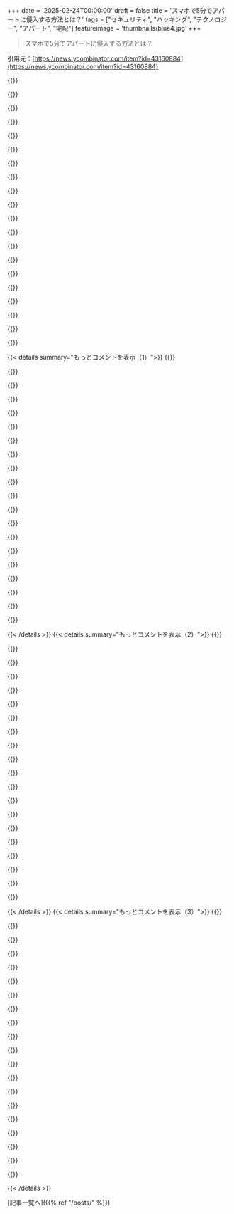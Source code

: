 +++
date = '2025-02-24T00:00:00'
draft = false
title = 'スマホで5分でアパートに侵入する方法とは？'
tags = ["セキュリティ", "ハッキング", "テクノロジー", "アパート", "宅配"]
featureimage = 'thumbnails/blue4.jpg'
+++

> スマホで5分でアパートに侵入する方法とは？

引用元：[https://news.ycombinator.com/item?id=43160884](https://news.ycombinator.com/item?id=43160884)

{{<matomeQuote body="ある gated community に友達を訪ねて行く途中、Amazon の配達員の男と一緒だった。ゲートのアクセスコードがわからなかったけど、彼が”やってみるよ”と言って降りて、パネルの上や下、横を見た後、数字を打ち込んだらゲートが開いた。配達員たちがたくさんの人にアクセスコードを書いて助けてるって話だ。彼は”アパートは最悪だ。大学キャンパスはさらに厄介だ”と言った。" userName="assimpleaspossi" createdAt="2025-02-24T18:16:28" color="#ff33a1">}}

{{<matomeQuote body="＞”大学キャンパスは厄介だ。大学生は賢いと思いきや最悪だ”<br>これは GenZ に対する誤解だ。Millennials や GenX は PC をいじっていたが、GenZ はデバイスが主流なので、カスタマイズやハッキングではなくアプリがそのまま使える。彼らは職場に入っても、思われているほどコンピュータスキルがない。" userName="jeffwask" createdAt="2025-02-24T21:11:20" color="">}}

{{<matomeQuote body="同じことを娘（16）と話してた。高校のプログラミングクラスを嫌うみたいで、知識を共有できないのは残念だけど、好きなことを追求すればいい。ただ、彼女が”コンピュータが嫌いだ”って言って、でも携帯の画面時間は毎日 8 時間超えてるのが気にかかった。今は自動車メカニックの時代に似てる気がする。以前は車を持つと誰でも運転の仕組みがわかっていたが、今はマニュアルを見ないといけない。" userName="ericmcer" createdAt="2025-02-24T22:29:00" color="">}}

{{<matomeQuote body="最近、この動画を見たんだ。昔の車のエンジンは簡単で、今の車は複雑になってる。昔のマニュアルはエンジンの作り方が載ってて、今のは警告ばかりでディーラーに持って行けってだけ。私たちがコンピュータを学んだ時のマニュアルは、本当に詳しかった。" userName="drivers99" createdAt="2025-02-24T23:42:50" color="#785bff">}}

{{<matomeQuote body="昔の車は空間が広くて、エンジンをいじるのが簡単だった。今の車は電子機器が沢山あって、作業スペースがなくてやりにくい。新しい車を触る人は、この配線の混乱に圧倒されるだろう。だけど、今は YouTube やネットがあっていい時代だ。" userName="ultimafan" createdAt="2025-02-25T00:09:05" color="#38d3d3">}}

{{<matomeQuote body="機械作業は得意で、Honda Fit のスパークプラグを替えるために多くの部品を外さなきゃならないって言われた時は、面倒になって車を手放した。" userName="jorts" createdAt="2025-02-25T03:57:21" color="">}}

{{<matomeQuote body="Idk、スペースは十分にありそうだし、サービスモードもあるよ。" userName="iknowstuff" createdAt="2025-02-25T04:01:30" color="">}}

{{<matomeQuote body="子供の頃、兄の TRS-80 Model 100 のマニュアルでコードを学んだんだ。マニュアルには BASIC の完全な文書が載ってて、自分のプログラムを書くために設計されていた。8歳の時、IF や GOTO を越えて配列の理解に成功した時は感動した。" userName="noduerme" createdAt="2025-02-24T23:52:29" color="">}}

{{<matomeQuote body="重要なのは、集中して退屈している時間を持つことだと思う。母が昼寝している間は、家の中を歩き回って古いパーツや何かをいじっていた。ネットもない時代だったから、本を読んだり、試行錯誤をしていた。今でも同じようにソフトウェアでいじっているし、その仕事をしている。" userName="noisy_boy" createdAt="2025-02-25T02:19:00" color="#38d3d3">}}

{{<matomeQuote body="＞”退屈さは学びと創造性の源”<br>" userName="RRWagner" createdAt="2025-02-25T07:32:02" color="">}}

{{<matomeQuote body="道具が必要だよね。80年代に育ったけど、テレビ見ちゃダメで、ゲームも家にはなかったから友達の家でしかNintendoを知らなかった。BASICやPascalをやってたけど、教育的だって言わないと親にダメって言われたし、家のパソコンは一日一時間だけ。そんな中、限られた資源で楽しさを見出す力が大事だよね。" userName="noduerme" createdAt="2025-02-25T10:45:55" color="#785bff">}}

{{<matomeQuote body="古い車の整備マニュアルは手に入りやすいから、やり方は分かるよ。今の車でもマニュアルはあるけど、値段が高いし、特別な機器が必要だったりするんだ。" userName="giantg2" createdAt="2025-02-25T02:05:26" color="">}}

{{<matomeQuote body="最近はマニュアルがデジタルサブスクリプションに変わってたりするから、手に入らないこともあるね。幸運にも近くの図書館ではデジタルアクセスができて便利だよ。" userName="Terr_" createdAt="2025-02-25T03:28:30" color="">}}

{{<matomeQuote body="Haynesが昔のマニュアルをやめちゃったのには驚いた。以前は所有する車ごとにマニュアルがあったから。" userName="jeffwask" createdAt="2025-02-25T14:54:06" color="">}}

{{<matomeQuote body="最近の車は触る必要がないから、みんな自分で整備できるスキルが落ちてるんだ。でも、昔の車はシンプルで、修理も簡単だったよね。コンピュータは今の方が誰でも簡単に使えて、色々なアプリを簡単に作れる時代だってのが面白い。" userName="noduerme" createdAt="2025-02-24T23:48:36" color="#ff5c5c">}}

{{<matomeQuote body="今はもうオートマニュアルにそんな技術的情報は載ってないから、時代が変わったよ。" userName="seplox" createdAt="2025-02-24T23:55:09" color="">}}

{{<matomeQuote body="ある世代だけが電子レンジの時間設定ができるってジョークを見た。親はできなかったし、今の子供たちもできないんだよ。" userName="freddie_mercury" createdAt="2025-02-24T23:18:58" color="">}}

{{<matomeQuote body="昔の世代が子供たちがコンピュータに詳しいと誤解しちゃってるのは面白い。要は自信から能力を判断してるってこと。今の子はデバイスが使いやすくて、自分で高等技術ができるほどじゃないんだよね。" userName="Terr_" createdAt="2025-02-24T23:51:53" color="">}}

{{<matomeQuote body="最近の学生たちはファイルの保存場所すら理解できてないみたい。GUIでのことだけでも、タブレットやスマホばかり使ってたら分からないよね。" userName="jhbadger" createdAt="2025-02-25T00:34:54" color="#45d325">}}

{{<matomeQuote body="この業界には理解できない人が多いのが残念。サーバーにssh接続すらできない学生がいるし、本当に残念だと思う。" userName="DaSHacka" createdAt="2025-02-25T11:17:49" color="#785bff">}}

{{< details summary="もっとコメントを表示（1）">}}
{{<matomeQuote body="GenZは、何かちょっと面白いことをコンピュータでやろうとすると、退学や警察沙汰になっちゃう時代に育ったんだよね。俺が子供の頃にやってたことは、今だったら絶対に許されないだろうな。" userName="roughly" createdAt="2025-02-25T01:07:33" color="">}}

{{<matomeQuote body="そうだけど、PCゲームは今でも大人気で、俺の世代がコンピュータに入るきっかけになった部分はあるんだ。俺の甥は、スマホやタブレットのゲームから、ゲーミングPCに移行して、今では技術に関する本を読んだりしてるよ。" userName="RajT88" createdAt="2025-02-24T21:35:55" color="">}}

{{<matomeQuote body="今は、Steamでボタンを押すだけでゲームがインストールされるから、昔みたいに設定することはなくなってるよね。サウンドブラスターのIRQを設定するなんて、今はもうやらないし。" userName="blueflow" createdAt="2025-02-24T21:45:13" color="">}}

{{<matomeQuote body="確かに昔とは違うけど、悪化しているわけではないと思う。今はIRQの解決スキルやhimem.sysの知識は使わないけど、GenZの子たちがMinecraftのMODとかで素晴らしいことをするのを見て、昔のQuakeのMODを思い出すよ。" userName="mardef" createdAt="2025-02-24T21:59:40" color="#38d3d3">}}

{{<matomeQuote body="昔は、PCでゲームをするためには自分でPCを組み立てるところから始めたもんだよね。" userName="neuralRiot" createdAt="2025-02-24T22:06:46" color="">}}

{{<matomeQuote body="高校で働いてる知り合いが言うには、平均的なスキルレベルは、USBメモリにドキュメントを保存するのに苦労するレベルらしい。Xboxの電源を入れるのはできても、Linuxを使ったことがあるのはたった一人なんだって。昔は、コンピュータを持ってた子はみんなハードドライブをデフラグしたり、Windowsをインストールしたりしてた。" userName="amatecha" createdAt="2025-02-24T22:11:02" color="#ff5c5c">}}

{{<matomeQuote body="最近の書き置きって、キーボードの下に隠してるみたいなもんだよね。郵便配達や新聞配達のためのユニバーサルアクセスキーがあって、新聞配達のアルバイトになれば、建物に無理なくアクセスできるっていうのが現実さ。結局、鍵なんてオーナーが安心感を持つためのものに過ぎないんだよ。" userName="lynx97" createdAt="2025-02-24T22:17:37" color="">}}

{{<matomeQuote body="キーパッドの摩耗具合を見るのがいいかもね。摩耗したキーがコードの可能性が高い。昔は、空き巣警報が電話会社に電話してたけど、今はWi-Fiや携帯電話で警報が鳴る時代だよね。" userName="WalterBright" createdAt="2025-02-24T21:05:35" color="">}}

{{<matomeQuote body="おたくの警報って実際に「警報」が鳴るの？警報が鳴っても最初に電話をかけないとダメなシステムなら問題だよね。イギリスでは警報が鳴るのが基本で、警察を呼ぶためには追加料金が必要なんだ。" userName="mattlondon" createdAt="2025-02-24T23:36:32" color="">}}

{{<matomeQuote body="俺のロンドンのエリアでは、泥棒なんてほとんどいない。価値あるものを持ってる人は、少なくとも週の半分は家で働いてるし、実際の家に入るリスクを犯すよりも、薬や詐欺、犯罪から簡単にお金を稼ぐ方がいいからね。" userName="walthamstow" createdAt="2025-02-25T05:35:05" color="#ff5733">}}

{{<matomeQuote body="＞これらの日々、警報は...<br>そして泥棒は斧の代わりにRFジャマーを使うんだよ。" userName="bell-cot" createdAt="2025-02-24T21:26:15" color="">}}

{{<matomeQuote body="＞キーの磨耗を調べればいいと思うな。<br>磨耗しているキー（または光っているキー）がコードのやつだよ。でも、順序はわからないね。" userName="kleiba" createdAt="2025-02-25T08:52:52" color="">}}

{{<matomeQuote body="仕事で使うドアがあって、バッジリーダーとシンプルロックがあるんだけど、そこでバッジアクセスできない。<br>でも、誰かが小さい数字でそのシンプルロックのコードを書いてくれたんだ。<br>他のロックはデフォルトコードを使ってるし、全体が安全だけど、好奇心旺盛な人を防ぐためのものなんだ。" userName="wildzzz" createdAt="2025-02-24T19:02:09" color="#ff5c5c">}}

{{<matomeQuote body="＞全体が安全だって言ったけど、<br>それとこの記事を見て、ほんとうにそう思ってるの？" userName="atlanticaccent" createdAt="2025-02-24T19:41:05" color="">}}

{{<matomeQuote body="メンテナンスの制服着て梯子持ってる人がいれば、過剰に助けてくれる被害者を利用して入る方法はあるよね。" userName="organsnyder" createdAt="2025-02-24T21:39:28" color="">}}

{{<matomeQuote body="フロリダの高級カントリークラブに住んでる両親がいるけど、そのゲートセキュリティは笑える。<br>家ごとに4桁コードが配られるけど、1000以上2000未満のコードならだいたい通じちゃう。" userName="_fat_santa" createdAt="2025-02-24T18:46:53" color="">}}

{{<matomeQuote body="彼女がいる高級ゲート付きコミュニティは、HOAが週に一度ゲートコードを変えてるんだ。<br>でも、これは逆効果で、テイルゲーティングが普通になっちゃってるんだ。" userName="jimt1234" createdAt="2025-02-24T19:00:22" color="#ff5c5c">}}

{{<matomeQuote body="見たことあるゲート付きコミュニティやアパートは、警備員がいて、住民を認識してるサブセットがほとんどなんだ。" userName="reaperman" createdAt="2025-02-24T21:29:16" color="#ff33a1">}}

{{<matomeQuote body="彼女のコミュニティはガードがいないけど、すごく高飛車なんだ。<br>以前はハロウィンに年一回のコード変更をしてたんだ。サービススタッフがトリックオアトリートで子供を連れてくることに不満があったからね。" userName="jimt1234" createdAt="2025-02-24T22:09:03" color="">}}

{{<matomeQuote body="配達ドライバーは、そういうコードを載せた本持ってるんじゃないかな。<br>HOAが配達会社に「これがコードだよ」と伝えるみたいに。" userName="AutistiCoder" createdAt="2025-02-24T20:54:46" color="">}}


{{< /details >}}
{{< details summary="もっとコメントを表示（2）">}}
{{<matomeQuote body="＞これらの脆弱なシステムは、デフォルトパスワードを変更するという製造業者の推奨に従っていないんだってね。これに関しては、製造業者が使用前に非デフォルトの安全なパスワードを義務付けるべきだよ。" userName="bgirard" createdAt="2025-02-24T16:19:08" color="#ff33a1">}}

{{<matomeQuote body="親や祖父母のモデムやルーターにはそれぞれユニークなパスワードが底に印刷されてるから、この状況には理由がないよね。" userName="pavel_lishin" createdAt="2025-02-24T16:25:07" color="">}}

{{<matomeQuote body="彼らのルーターがこの機能を持つのは、インターネットプロバイダーが自分たちで帯域幅を支払うからだよ。もし一般的なインターネットプランが課金制だったら、まだ非ユニークなパスワードで出荷されるだろうね。" userName="robbiewxyz" createdAt="2025-02-24T19:35:56" color="">}}

{{<matomeQuote body="いや、それは顧客サポートの問い合わせを減らすためだよ。特にISPの場合、トラックを呼ぶことになるとめちゃくちゃ高くつくから。" userName="schnable" createdAt="2025-02-25T15:03:47" color="">}}

{{<matomeQuote body="EUでは、それが法律なんだよね。" userName="jonathantf2" createdAt="2025-02-25T19:43:24" color="">}}

{{<matomeQuote body="奇妙なことに、デフォルトのユニークパスワードは通常、単語+単語+数字3つの形式なんだ。モデルを調べればその単語リストは簡単に見つかるから、ブートフォースも楽なんだよ。だから、やっぱり変更した方がいいか、もっと大きなキー空間のパスワードを提供すべきだよ。" userName="prophesi" createdAt="2025-02-24T16:44:45" color="#785bff">}}

{{<matomeQuote body="ドイツのFritzboxルーター（ここで最も一般的な非ISPルーターで、実際にかなり優秀）では、完全にランダムなパスワードが設定されてるよ。" userName="Semaphor" createdAt="2025-02-24T19:41:39" color="#ff5733">}}

{{<matomeQuote body="ルーマニアではルーターにランダムなパスワードが付いてくるよ。" userName="jack_pp" createdAt="2025-02-24T17:07:12" color="#ff33a1">}}

{{<matomeQuote body="function generatePassword() {<br>  // ルーマニアの規制に準拠<br>  return ”gaGc52eP”；<br>}" userName="yesthis" createdAt="2025-02-24T17:19:20" color="">}}

{{<matomeQuote body="ジョークだと思うけど、HNのフォーマットが一行の改行を無視するだけだよ。" userName="pc86" createdAt="2025-02-24T17:41:59" color="">}}

{{<matomeQuote body="HNではスペースを使ってコードフォーマットできるんだよ。<br>    int foo()<br>    {<br>       bar();<br>    }" userName="inetknght" createdAt="2025-02-25T02:53:09" color="">}}

{{<matomeQuote body="そうだね！でも管理者パスワードは超重要だよ。たいてい簡単で、WiFiにデバイスを追加するためには必要だ。実際の危険は、管理者が何をできるかにあるんだよね。" userName="prophesi" createdAt="2025-02-25T06:55:08" color="#45d325">}}

{{<matomeQuote body="そういえば、短期滞在の場所にはデフォルトのユニークなWiFiパスワードがあることが多いよね。スマホやノートPCで入力するのは面倒なんだけど、ラベルのOCR読み取りで自動入力できないかな？" userName="nottorp" createdAt="2025-02-24T16:32:51" color="">}}

{{<matomeQuote body="＞デフォルトのユニークなWiFiパスワードがあることが多いよね。スマホやノートPCで入力するのは面倒なんだけど、ラベルのOCR読み取りで自動入力できないかな？<br>簡単にできるよ、iOSなら驚かないけど、Androidでもできると思う。<br>パスワードフィールドをタップして、ポップアップからオートフィルを選んで、テキストをスキャンをタップするだけ。" userName="happyopossum" createdAt="2025-02-24T16:46:03" color="#785bff">}}

{{<matomeQuote body="ちょっと脱線だけど、iOSのWiFiパスワードの共有ってとても使いやすいよね。" userName="lostlogin" createdAt="2025-02-24T17:14:44" color="">}}

{{<matomeQuote body="iOSではどうやってやるの？<br>Androidでは、ユーザーAが接続しているWiFiをタップしてQRコードを取得し、ユーザーBがWiFi QRコードをスキャンするアイコンをタップするだけなんだ。" userName="bildung" createdAt="2025-02-24T17:47:43" color="">}}

{{<matomeQuote body="iOSでは、ゲストが接続を試みると、連絡先リストにいる人がパスワード共有の促しを受けるんだ。友達が来たときはすごく簡単だよ。他のネットワークを共有する場合もAndroidの流れに似てるよ：<br>* PasswordsアプリのWi-Fiに行く<br>* 共有したいWiFiネットワークを選択<br>* ネットワークのQRコードを共有" userName="arjie" createdAt="2025-02-24T18:07:54" color="#ff5c5c">}}

{{<matomeQuote body="田舎の宿やB&Bには複雑なパスワードがあることが多くて、確かにオーバーキルかもね。デフォルトのものも多いだろうし、そんな難しいのじゃなくてシンプルなものでも大丈夫だと思うけど。" userName="ghaff" createdAt="2025-02-24T16:36:04" color="">}}

{{<matomeQuote body="QRコードってどう？" userName="axus" createdAt="2025-02-24T16:38:00" color="">}}

{{<matomeQuote body="＞「QRコードってどう？」<br>8年前に設置されたルーターのラベルをどうやって変えるの？特に、貸し出したいと思ってる木の中のキャビンのオーナーは、テクニカルなことには興味ないだろうから。<br>確かに、複雑なパスワードもデフォルトだよ。ルーターの裏にそのパスワードが印刷されているのを見つけるだろうね。" userName="nottorp" createdAt="2025-02-24T16:43:24" color="">}}


{{< /details >}}
{{< details summary="もっとコメントを表示（3）">}}
{{<matomeQuote body="WiFiのQRコード標準があって、ネットワーク名や認証情報を渡すのに使えるよ。誰でも生成できるアプリもあるよ：<a href=”https://www.qr-code-generator.com/solutions/wifi-qr-code/”>https://www.qr-code-generator.com/solutions/wifi-qr-code/</a><br>ほとんどのスマホはこの標準を認識できて、カメラアプリで使えるよ。" userName="dghlsakjg" createdAt="2025-02-24T16:58:32" color="#45d325">}}

{{<matomeQuote body="うちではゲスト用にこれ使ってたよ。<a href=”https://qifi.org/”>https://qifi.org/</a>" userName="wrs" createdAt="2025-02-24T16:45:58" color="#ff5733">}}

{{<matomeQuote body="あー、これは素敵だね！今後の旅行でホストに教えなきゃ。" userName="nottorp" createdAt="2025-02-24T16:50:17" color="">}}

{{<matomeQuote body="数日前に親戚の家に行った時にも見たけど、簡単にできるのに思いつかなかったな。" userName="jajko" createdAt="2025-02-24T16:44:40" color="">}}

{{<matomeQuote body="家にWiFiのQRコードを額に入れて飾ってるよ。壁の写真みたいに見える。" userName="datadrivenangel" createdAt="2025-02-24T17:00:08" color="">}}

{{<matomeQuote body="QRコードを生成して印刷できるよ。結構いい解決策だね。" userName="rbalicki" createdAt="2025-02-24T21:48:40" color="">}}

{{<matomeQuote body="google lensesでOCRしてコピー＆ペーストできるよ。" userName="gryn" createdAt="2025-02-24T21:46:02" color="">}}

{{<matomeQuote body="Viscountのセキュリティはすごく悪いよ。トロントに住んでた時、Infrared fobでアクセスコントロールしてたけど、TVのリモコン並みで全然安全じゃなかった。攻撃者が近くでIR受信機使って、みんなのfobコード集められちゃうから、すぐに引っ越したよ。" userName="psobot" createdAt="2025-02-24T16:23:22" color="#ff5c5c">}}

{{<matomeQuote body="30年前の話だから、今は変わってるかもしれないけど、トロントで建物に入る時は、電話帳から苗字を選んで“ピザの配達”って言ったら95％の確率でドアを開けてもらえた。" userName="prometheus76" createdAt="2025-02-24T16:33:51" color="#ff33a1">}}

{{<matomeQuote body="伝道師は偽善者だよね。“ピザ屋です”って言って実は魔法の下着を売ってるって嘘つきだよ。" userName="nosioptar" createdAt="2025-02-24T16:52:15" color="">}}

{{<matomeQuote body="＞“עֵ֥ד”と“בְרֵעֲךָ֖”の解釈に依存するね。あの戒律がどこまで嘘をつくことを戒めているのかは人それぞれだし、一冊の本がすべて道徳の基準になるかって疑問もある。結局は、自分の信じる道徳と他人を比較するのが面白いんだよね。" userName="roguecoder" createdAt="2025-02-24T18:42:26" color="">}}

{{<matomeQuote body="レビ記19:11はその問題を回避してるよ。“盗んではいけない。嘘をついてはいけない。”っていう内容。" userName="reaperman" createdAt="2025-02-24T21:34:22" color="">}}

{{<matomeQuote body="この場合、転向しようとしてる人のためじゃなくて、転向させる側の利益のためだよ。" userName="pavel_lishin" createdAt="2025-02-24T17:44:52" color="">}}

{{<matomeQuote body="そうだね。拒絶されることがポイントで、外の世界との隔たりを強める効果があるよ。" userName="spankalee" createdAt="2025-02-24T17:52:00" color="#38d3d3">}}

{{<matomeQuote body="自分はもうMormonじゃないけど、ミッション中に何人かをバプテスマしたことがある。ドアをノックして見つけた人が多かったよ。今から30年前の話だけど。" userName="prometheus76" createdAt="2025-02-24T20:21:46" color="">}}

{{<matomeQuote body="自分の経験上、あまり英語を話さない人が多いね。" userName="prometheus76" createdAt="2025-02-24T16:47:54" color="">}}

{{<matomeQuote body="特に擁護するつもりはないけど、あなたの想像する強盗像は実際にはかなり複雑すぎると思うよ。" userName="ghaff" createdAt="2025-02-24T16:33:10" color="">}}

{{<matomeQuote body="まさに。この記事は『アパートビルに入るための難解な方法を見つけた』が適切なタイトル。石を使った方がよっぽど早いよ。" userName="reaperducer" createdAt="2025-02-24T17:00:26" color="#45d325">}}

{{<matomeQuote body="こっちの方法の方が絶対良いね。怪しまれないし、痕跡も残らないから！" userName="badgersnake" createdAt="2025-02-24T17:06:29" color="#45d325">}}

{{<matomeQuote body="公平に言うと、その『施錠されたドア』は強盗を防ぐためじゃなくて、ホームレスや薬物使用者、火を付ける子供を防ぐためみたいだよ。" userName="Neonlicht" createdAt="2025-02-24T20:43:30" color="">}}


{{< /details >}}


[記事一覧へ]({{% ref "/posts/" %}})
